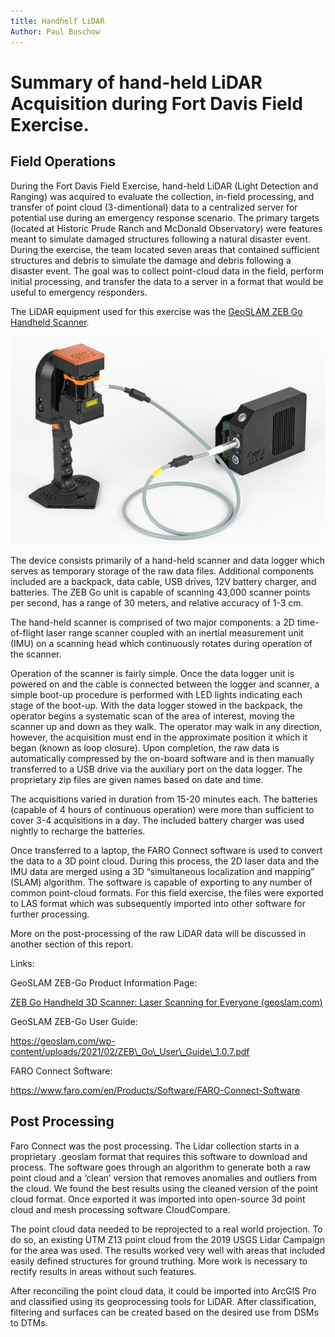 ```yaml
---
title: Handhelf LiDAR
Author: Paul Buschow
---
```

# Summary of hand-held LiDAR Acquisition during Fort Davis Field Exercise.

## Field Operations
During the Fort Davis Field Exercise, hand-held LiDAR (Light Detection
and Ranging) was acquired to evaluate the collection, in-field
processing, and transfer of point cloud (3-dimentional) data to a
centralized server for potential use during an emergency response
scenario. The primary targets (located at Historic Prude Ranch and
McDonald Observatory) were features meant to simulate damaged structures
following a natural disaster event. During the exercise, the team
located seven areas that contained sufficient structures and debris to
simulate the damage and debris following a disaster event. The goal was
to collect point-cloud data in the field, perform initial processing,
and transfer the data to a server in a format that would be useful to
emergency responders.

The LiDAR equipment used for this exercise was the [<u>GeoSLAM ZEB Go
Handheld Scanner</u>](https://geoslam.com/solutions/zeb-go/).

![image](images/lidar/image1.png)

The device consists primarily of a hand-held scanner and data logger
which serves as temporary storage of the raw data files. Additional
components included are a backpack, data cable, USB drives, 12V battery
charger, and batteries. The ZEB Go unit is capable of scanning 43,000
scanner points per second, has a range of 30 meters, and relative
accuracy of 1-3 cm.

The hand-held scanner is comprised of two major components: a 2D
time-of-flight laser range scanner coupled with an inertial measurement
unit (IMU) on a scanning head which continuously rotates during
operation of the scanner.

Operation of the scanner is fairly simple. Once the data logger unit is
powered on and the cable is connected between the logger and scanner, a
simple boot-up procedure is performed with LED lights indicating each
stage of the boot-up. With the data logger stowed in the backpack, the
operator begins a systematic scan of the area of interest, moving the
scanner up and down as they walk. The operator may walk in any
direction, however, the acquisition must end in the approximate position
it which it began (known as loop closure). Upon completion, the raw data
is automatically compressed by the on-board software and is then
manually transferred to a USB drive via the auxiliary port on the data
logger. The proprietary zip files are given names based on date and
time.

The acquisitions varied in duration from 15-20 minutes each. The
batteries (capable of 4 hours of continuous operation) were more than
sufficient to cover 3-4 acquisitions in a day. The included battery
charger was used nightly to recharge the batteries.

Once transferred to a laptop, the FARO Connect software is used to
convert the data to a 3D point cloud. During this process, the 2D laser
data and the IMU data are merged using a 3D “simultaneous localization
and mapping” (SLAM) algorithm. The software is capable of exporting to
any number of common point-cloud formats. For this field exercise, the
files were exported to LAS format which was subsequently imported into
other software for further processing.

More on the post-processing of the raw LiDAR data will be discussed in
another section of this report.

Links:

GeoSLAM ZEB-Go Product Information Page:

[<u>ZEB Go Handheld 3D Scanner: Laser Scanning for Everyone
(geoslam.com)</u>](https://geoslam.com/solutions/zeb-go/)

GeoSLAM ZEB-Go User Guide:

[<u>https://geoslam.com/wp-content/uploads/2021/02/ZEB\_Go\_User\_Guide\_1.0.7.pdf</u>](https://geoslam.com/wp-content/uploads/2021/02/ZEB_Go_User_Guide_1.0.7.pdf)

FARO Connect Software:

[<u>https://www.faro.com/en/Products/Software/FARO-Connect-Software</u>](https://www.faro.com/en/Products/Software/FARO-Connect-Software)

## Post Processing

Faro Connect was the post processing. The Lidar collection starts in a
proprietary .geoslam format that requires this software to download and
process. The software goes through an algorithm to generate both a raw
point cloud and a ‘clean’ version that removes anomalies and outliers
from the cloud. We found the best results using the cleaned version of
the point cloud format. Once exported it was imported into open-source
3d point cloud and mesh processing software CloudCompare.

The point cloud data needed to be reprojected to a real world
projection. To do so, an existing UTM Z13 point cloud from the 2019 USGS
Lidar Campaign for the area was used. The results worked very well with
areas that included easily defined structures for ground truthing. More
work is necessary to rectify results in areas without such features.

After reconciling the point cloud data, it could be imported into ArcGIS
Pro and classified using its geoprocessing tools for LiDAR. After
classification, filtering and surfaces can be created based on the
desired use from DSMs to DTMs.
